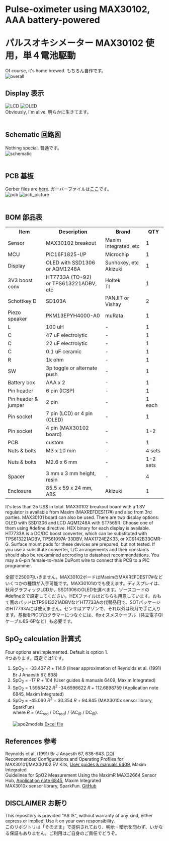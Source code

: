 # Pulse-oximeter using MAX30102, AAA battery-powered <BR><BR>パルスオキシメーター MAX30102 使用，単４電池駆動
Of course, it's home brewed. もちろん自作です。<br>
<IMG alt=overall src="img/overall.png">
  
## Display 表示
<IMG alt=LCD src="img/lcd01.png"> <IMG alt=OLED src="img/oled.png">
<BR>
Obviously, I'm alive. 明らかに生きてます。<BR><BR>

## Schematic 回路図
Nothing special. 普通です。<BR>
<IMG alt=schematic src="img/schematic.png">
<BR><BR>

## PCB 基板
Gerber files are <A href="gerber/">here</a>. ガーバーファイルは<a href="gerber/">ここ</a>です。<BR>
<IMG alt=pcb src="img/pcb.png">
<IMG alt=pcb_picture src="img/pcbpic.png">
<BR><BR>

## BOM 部品表
<table>
<tr><th>Item</th><th>Description</th><th>Brand</th><th>QTY</th></tr>
<tr><td>Sensor</td><td>MAX30102 breakout</td><td>Maxim Integrated, etc</td><td>1</td></tr>
<tr><td>MCU</td><td>PIC16F1825-I/P</td><td>Microchip</td><td>1</td></tr>
<tr><td>Display</td><td>OLED with SSD1306<BR>or AQM1248A</td><td>Sunhokey, etc<BR>Akizuki</td><td>1</td></tr>
<tr><td>3V3 boost conv</td><td>HT7733A (TO-92)<BR>or TPS613221ADBV, etc</td><td>Holtek<BR>TI</td><td>1</td></tr>
<tr><td>Schottkey D</td><td>SD103A</td><td>PANJIT or Vishay</td><td>2</td></tr>
<tr><td>Piezo speaker</td><td>PKM13EPYH4000-A0</td><td>muRata</td><td>1</td></tr>
<tr><td>L</td><td>100 uH</td><td>-</td><td>1</td></tr>
<tr><td>C</td><td>47 uF electrolytic</td><td>-</td><td>1</td></tr>
<tr><td>C</td><td>22 uF electrolytic</td><td>-</td><td>1</td></tr>
<tr><td>C</td><td>0.1 uF ceramic</td><td>-</td><td>1</td></tr>
<tr><td>R</td><td>1k ohm</td><td>-</td><td>1</td></tr>
<tr><td>SW</td><td>3p toggle or alternate push</td><td>-</td><td>1</td></tr>
<tr><td>Battery box</td><td>AAA x 2</td><td>-</td><td>1</td></tr>
<tr><td>Pin header</td><td>6 pin (ICSP)</td><td>-</td><td>1</td></tr>
<tr><td>Pin header & jumper</td><td>2 pin</td><td>-</td><td>1 each</td></tr>
<tr><td>Pin socket</td><td>7 pin (LCD) or 4 pin (OLED)</td><td>-</td><td>1</td></tr>
<tr><td>Pin socket</td><td>4 pin (MAX30102 board)</td><td>-</td><td>1-2</td></tr>
<tr><td>PCB</td><td>custom</td><td>-</td><td>1</td></tr>
<tr><td>Nuts & bolts</td><td>M3 x 10 mm</td><td>-</td><td>4 sets</td></tr>
<tr><td>Nuts & bolts</td><td>M2.6 x 6 mm</td><td>-</td><td>1-2 sets</td></tr>
<tr><td>Spacer</td><td>3 mm x 3 mm height, resin</td><td>-</td><td>4</td></tr>
<tr><td>Enclosure</td><td>85.5 x 59 x 24 mm, ABS</td><td>Akizuki</td><td>1</td></tr>
</table>
It's less than 25 US$ in total. MAX30102 breakout board with a 1.8V regulator is available from Maxim (MAXREFDES117#) and also from 3rd parties. MAX30101 board can also be used. There are two display options: OLED with SSD1306 and LCD AQM1248A with ST7565R. Choose one of them using #define directive. HEX binary for each display is available. HT7733A is a DC/DC boost converter, which can be substituted with TPS613221ADBV, TPS61097A-33DBV, MAX1724EZK33, or XC9142B33CMR-G. Surface mount pads for these devices are prepared, but not tested. If you use a substitute converter, L/C arrangements and their constants should also be reexamined accroding to datasheet recommendations. You may a 6-pin female-to-male DuPont wire to connect this PCB to a PIC programmer.<BR><BR>
全部で2500円いきません。MAX30102ボードはMaximのMAXREFDES117#などいくつかの種類が入手可能です。MAX30101のでも使えます。ディスプレイは、秋月グラフィックLCDか、SSD1306のOLEDを選べます。ソースコードの#define文で設定してください。HEXファイルはどちらも用意しています。おもて面のパッドはTPS613221ADBVなどHT7733Aの代替品用で、SOTパッケージのHT7733Aには使えません。センサはアマゾンで、それ以外は秋月で手に入ります。基板をPICプログラマーにつなぐには、6pオスメスケーブル（共立電子QIケーブル6S-6Pなど）も必要です。
<BR>

## SpO<sub>2</sub> calculation 計算式
Four options are implemented. Default is option 1.<BR>
4つあります。既定では1です。<BR>
  1. SpO<sub>2</sub> = -33.437 <i>R</i> + 114.9 (linear approximation of Reynolds et al. (1991) Br J Anaesth 67, 638)<BR>
  2. SpO<sub>2</sub> = -17 <i>R</i> + 104 (User guides & manuals 6409, Maxim Integrated)<BR>
  3. SpO<sub>2</sub> = 1.5958422 <i>R</i><sup>2</sup> -34.6596622 <i>R</i> + 112.6898759 (Application note 6845, Maxim Integrated)<BR>
  4. SpO<sub>2</sub> = -45.060 <i>R</i><sup>2</sup> + 30.354 <i>R</i> + 94.845 (MAX3010x sensor library, SparkFun)<BR>
where <i>R</i> = (AC<sub>red</sub> / DC<sub>red</sub>) / (AC<sub>IR</sub> / DC<sub>IR</sub>).<BR><BR>
<IMG alt=spo2models src="img/spo2plot.png"> <a href="spo2models.xlsx">Excel file</A><BR>

## References 参考
Reynolds et al. (1991) Br J Anaesth 67, 638-643. <a href="https://doi.org/10.1093/bja/67.5.638">DOI</A><BR>
Recommended Configurations and Operating Profiles for MAX30101/MAX30102 EV Kits, <a href="https://www.maximintegrated.com/en/design/technical-documents/userguides-and-manuals/6/6409.html">User guides & manuals 6409</a>, Maxim Integrated<BR>
Guidelines for SpO2 Measurement Using the MaximR MAX32664 Sensor Hub, <a href="https://www.maximintegrated.com/en/design/technical-documents/app-notes/6/6845.html">Application note 6845</a>, Maxim Integrated<BR>
MAX3010x sensor library, SparkFun. <a href="https://github.com/sparkfun/SparkFun_MAX3010x_Sensor_Library">GitHub</a><BR>

## DISCLAIMER お断り
This repository is provided "AS IS", without warranty of any kind, either express or implied. Use it on your own responsibility.<BR>
このリポジトリは「そのまま」で提供されており、明示・暗示を問わず、いかなる保証もありません。ご利用はご自身のご責任でどうぞ。
